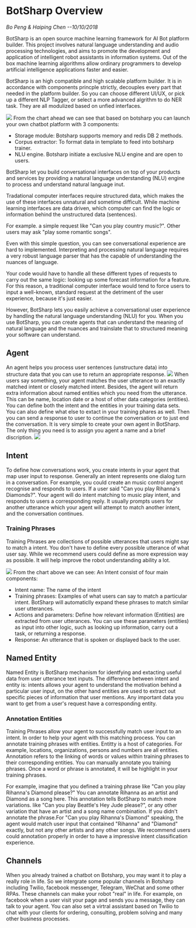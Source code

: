 # BotSharp Overview
*Bo Peng & Haiping Chen --10/10/2018*

BotSharp is an open source machine learning framework for AI Bot platform builder. This project involves natural language understanding and audio processing technologies, and aims to promote the development and application of intelligent robot assistants in information systems. Out of the box machine learning algorithms allow ordinary programmers to develop artificial intelligence applications faster and easier.

BotSharp is an high compatible and high scalable platform builder. It is in accordance with components princple strictly, decouples every part that needed in the platform builder. So you can choose different UI/UX, or pick up a different NLP Tagger, or select a more advanced algrithm to do NER task. They are all modulized based on unfied interfaces. 

![ ](./static/screenshots/BotSharp_arch.png  "BotSharp Architecture Chart")
From the chart ahead we can see that based on botsharp you can launch your own chatbot platform with 3 components:

- Storage module: Botsharp supports memory and redis DB 2 methods.
- Corpus extractor: To format data in template to feed into botsharp trainer. 
- NLU engine. Botsharp initiate a exclusive NLU engine and are open to users. 

BotSharp let you build conversational interfaces on top of your products and services by providing a natural language understanding (NLU) engine to process and understand natural language inut. 

Tradational computer interfaces require structured data, which makes the use of these interfaces unnatural and sometime difficult. While machine learning interfaces are data driven, which computer can find the logic or information behind the unstructured data (sentences).

For example. a simple request like "Can you play country music?". Other users may ask "play some romantic songs". 

Even with this simple question, you can see conversational experience are hard to implemented. Interpreting and processing natural language requires a very robust language parser that has the capable of understanding the nuances of language.

Your code would have to handle all these different types of requests to carry out the same logic: looking up some forecast information for a feature. For this reason, a traditional computer interface would tend to force users to input a well-known, standard request at the detriment of the user experience, because it's just easier.

However, BotSharp lets you easily achieve a conversational user experience by handling the natural language understanding (NLU) for you. When you use BotSharp, you can create agents that can understand the meaning of natural language and the nuances and trainslate that to structured meaning your software can understand.

## Agent
An agent helps you process user sentences (unstructure data) into structure data that you can use to return an appropriate response.
![](./static/screenshots/Agent_sent.png) 
When users say something, your agent matches the user utterance to an exactly matched intent or closely matched intent.  Besides, the agent will return extra information about named entities which you need from the utterance. This can be name, location date or a host of other data categories (entities). You can define both the intent and the entities in your training data sets. You can also define what else to extact in your training phares as well. Then you can send a response to user to continue the conversation or to just end the conversation. It is very simple to create your own agent in BotSharp. The only thing you need is to assign you agent a name and a brief discription.
![](./static/screenshots/Agent_Workflow.png) 


## Intent
To define how conversations work, you create intents in your agent that map user input to response. Generally an intent represents one dialog turn in a conversation. For example, you could create an music control angent recognise and responds to users. If a user said "Can you play Rihanna's Diamonds?". Your agent will do intent matching to music play intent, and responds to users a corresponding reply. It usually prompts users for another utterance which your agent will attempt to match another intent, and the conversation continues.

### Training Phrases
Training Phrases are collections of possible utterances that users might say to match a intent. You don't have to define every possible utterance of what user say. While we recommend users could define as more expression way as possible. It will help improve the robot understanding ability a lot. 

![](./static/screenshots/articulatescreenshot.png)
From the chart above we can see: An Intent consist of four main components:

- Intent name: The name of the intent
- Training phrases: Examples of what users can say to match a particular intent. BotSharp will automaticlly expand these phrases to match similar user utterances.
- Actions and parameters: Define how relevant information (Entities) are extracted from user utterances. You can use these parameters (entities) as input into other logic, such as looking up information, carry out a task, or returning a response.
- Response: An utterance that is spoken or displayed back to the user. 
## Named Entity
Named Entity is BotSharp mechanism for identfying and extacting useful data from user utterance text inputs. The difference between intent and entity is: intents allows your agent to understand the motivation behind a particular user input, on the other hand entities are used to extract out specific pieces of information that user mentions. Any important data you want to get from a user's request have a corresponding entity.

### Annotation Entities
Training Phrases allow your agent to successfully match user input to an intent. In order to help your agent with this matching process. You can annotate training phrases with entities. Entitty is a host of categories. For example, locations, organizations, persons and numbers are all entities. Annotation refers to the linking of words or values within training phrases to their corresponding entities. You can manually annotate you training phrases. Once a word or phrase is annotated, it will be highlight in your training phrases.

For example, imagine that you defined a training phrase like "Can you play Rihanna's Diamond please?" You can annotate Rihanna as an artist and Diamond as a song here. This annotation tells BotSharp to match more variations. like "Can you play Beattle's Hey Jude please?", or any other variation that have an artist and a song name combination. If you didn't annotate the phrase.For "Can you play Rihanna's Diamond" speaking, the agent would match user input that contained "Rihanna" and "Diamond" exactly, but not any other artists and any other songs. We recommend users could annotation properly in order to have a impressive intent classification experience.

## Channels
 When you already trained a chatbot on Botsharp, you may want it to play a really role in life. So we intergrate some popular channels in Botsharp including Twilio, facebook messenger, Telegram, WeChat and some other RPAs. These channels can make your robot "real" in life. For example, on facebook when a user visit your page and sends you a message, they can talk to your agent. You can also set a virtral assistant based on Twilio to chat with your clients for ordering, consulting, problem solving and many other business processes.
